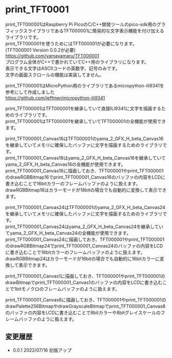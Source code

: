 # print_TFT0001
  
print_TFT000001はRaspberry Pi PicoのC/C++開発ツールのpico-sdk用のグラフィックスライブラリであるTFT000001に簡易的な文字表示機能を付け加えるライブラリです。  
print_TFT000001を使うためにはTFT000001が必要になります。  
(TFT000001 Version 0.0.2が必要)  
https://github.com/yamayamaru/TFT000001  
プログラム全体がC++で書かれていてC++用のライブラリになります。   
表示できる文字はASCIIコードの英数字、記号のみです。  
文字の画面スクロールの機能は実装してません。  
  
print_TFT000001はMicroPython用のライブラリであるmicropython-ili9341を参考にして作成しました  
https://github.com/jeffmer/micropython-ili9341  
  
print_TFT000001はTFT000001を継承していて直接ILI9341に文字を描画するためのライブラリです。  
print_TFT000001はTFT000001を継承していてTFT000001の全機能が使用できます。  
  
print_TFT000001_Canvas16はTFT000001のyama_2_GFX_H_beta_Canvas16を継承していてメモリに確保したバッファに文字を描画するためのライブラリです。  
print_TFT000001_Canvas16はyama_2_GFX_H_beta_Canvas16を継承していてyama_2_GFX_H_beta_Canvas16の全機能が使用できます。  
print_TFT000001_Canvas16に描画しておき、TFT000001やprint_TFT000001のdrawRGBBitmap16でprint_TFT000001_Canvas16のバッファの内容をLCDに書き込むことで16bitカラーのフレームバッファのように扱えます。  
drawRGBBitmap16はカラーモードが18bitの場合でも自動的に変換して表示できます。  
  
print_TFT000001_Canvas24はTFT000001のyama_2_GFX_H_beta_Canvas24を継承していてメモリに確保したバッファに文字を描画するためのライブラリです。  
print_TFT000001_Canvas24はyama_2_GFX_H_beta_Canvas24を継承していてyama_2_GFX_H_beta_Canvas24の全機能が使用できます。  
print_TFT000001_Canvas24に描画しておき、TFT000001やprint_TFT000001のdrawRGBBitmap24でprint_TFT000001_Canvas24のバッファの内容をLCDに書き込むことで16bitカラーのフレームバッファのように扱えます。  
drawRGBBitmap24はカラーモードが16bitの場合でも自動的に16bitカラーに変換して表示できます。  
  
print_TFT000001_Canvas1に描画しておき、TFT000001やprint_TFT000001のdrawBitmapでprint_TFT000001_Canvas1のバッファの内容をLCDに書き込むことで1bitモノクロのフレームバッファのように扱えます。  
  
print_TFT000001_Canvas8に描画しておき、TFT000001やprint_TFT000001のdrawPalette256BitmapやdrawGrayscaleBitmapでprint_TFT000001_Canvas8のバッファの内容をLCDに書き込むことで8bitカラーや8bitグレイスケールのフレームバッファのように扱えます。  
  

## 変更履歴
* 0.0.1          2022/07/16 初版アップ  
